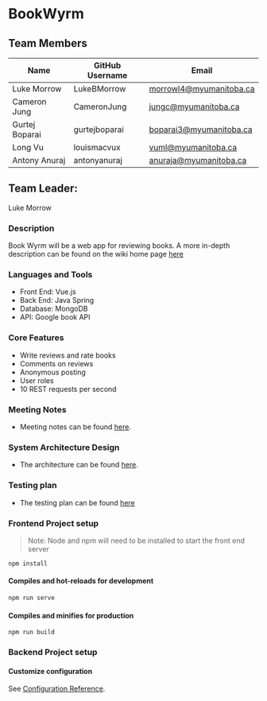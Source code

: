 # BookWyrm

## Team Members

| Name | GitHub Username | Email 
| --- | --- | --- |
| Luke Morrow | LukeBMorrow | morrowl4@myumanitoba.ca
| Cameron Jung | CameronJung | jungc@myumanitoba.ca
| Gurtej Boparai | gurtejboparai | boparai3@myumanitoba.ca
| Long Vu | louismacvux | vuml@myumanitoba.ca
| Antony Anuraj | antonyanuraj | anuraja@myumanitoba.ca

## Team Leader:
Luke Morrow

### Description
Book Wyrm will be a web app for reviewing books. A more in-depth description can be found on the wiki home page [here](https://github.com/louismacvux/bookwyrm/wiki)

### Languages and Tools
* Front End: Vue.js
* Back End: Java Spring
* Database: MongoDB
* API: Google book API

### Core Features
* Write reviews and rate books
* Comments on reviews
* Anonymous posting
* User roles
* 10 REST requests per second

### Meeting Notes
* Meeting notes can be found [here](https://github.com/louismacvux/bookwyrm/wiki/Meetings).

### System Architecture Design

* The architecture can be found [here](https://github.com/louismacvux/bookwyrm/wiki/Block-Diagram).

### Testing plan
* The testing plan can be found [here](https://docs.google.com/document/d/1T9_IE7gtJItWgB54j11sDGsG_CyFUuyQ/edit#)

### Frontend Project setup
> Note: Node and npm will need to be installed to start the front end server

```
npm install
```

#### Compiles and hot-reloads for development
```
npm run serve
```

#### Compiles and minifies for production
```
npm run build
```

### Backend Project setup

#### Customize configuration
See [Configuration Reference](https://cli.vuejs.org/config/).

